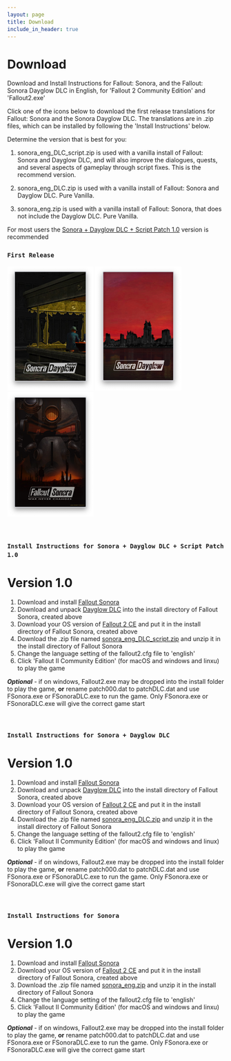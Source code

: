 ```yaml
---
layout: page
title: Download
include_in_header: true
---
```


# Download
Download and Install Instructions for Fallout: Sonora, and the Fallout: Sonora Dayglow DLC in English, for 'Fallout 2 Community Edition' and 'Fallout2.exe'

Click one of the icons below to download the first release translations for Fallout: Sonora and the Sonora Dayglow DLC. The translations are in .zip files, which can be installed by following the 'Install Instructions' below.

Determine the version that is best for you:

1. sonora_eng_DLC_script.zip is used with a vanilla install of Fallout: Sonora and Dayglow DLC, and will also improve the dialogues, quests, and several aspects of gameplay through script fixes. This is the recommend version.

2. sonora_eng_DLC.zip is used with a vanilla install of Fallout: Sonora and Dayglow DLC. Pure Vanilla.

3. sonora_eng.zip is used with a vanilla install of Fallout: Sonora, that does not include the Dayglow DLC. Pure Vanilla.

For most users the [Sonora + Dayglow DLC + Script Patch 1.0](https://github.com/cambragol/Fallout-Sonora-English/releases/download/1.0/sonora_eng_DLC_script.zip) version is recommended

### `First Release`

[<img class="center" src="https://raw.githubusercontent.com/cambragol/Fallout-Sonora/refs/heads/main/assets/Screen%20Shot%20Patches.png" width="200" />](https://github.com/cambragol/Fallout-Sonora-English/releases/download/1.0/sonora_eng_DLC_script.zip "sonora_eng_DLC_script.zip")
[<img class="center-image" src="https://raw.githubusercontent.com/cambragol/Fallout-Sonora/main/assets/Screen%20Shot%20Dayglow.png" width="200" />](https://github.com/cambragol/Fallout-Sonora-English/releases/download/1.0/sonora_eng_DLC.zip "sonora_eng_DLC.zip")
[<img class="center-image" src="https://raw.githubusercontent.com/cambragol/Fallout-Sonora/main/assets/Screen%20Shot%20Sonora.png" width="200" />](https://github.com/cambragol/Fallout-Sonora-English/releases/download/1.0/sonora_eng.zip "sonora_eng.zip")


<!--### [Download patch001.dat](https://github.com/cambragol/Fallout-Sonora-English/releases/download/0.9/patch001.dat)
### [Download patch002.dat](https://github.com/cambragol/Fallout-Sonora-English/releases/download/0.9/patch002.dat)-->

<br>

### `Install Instructions for Sonora + Dayglow DLC + Script Patch 1.0`
# **Version 1.0**

1. Download and install [Fallout Sonora](https://cloud.mail.ru/public/jsg1/HSrkfMyPB)
2. Download and unpack [Dayglow DLC](https://cloud.mail.ru/public/s3bg/oiJr6N1Gh) into the install directory of Fallout Sonora, created above
3. Download your OS version of [Fallout 2 CE](https://github.com/alexbatalov/fallout2-ce/releases/tag/v1.3.0) and put it in the install directory of Fallout Sonora, created above
4. Download the .zip file named [sonora_eng_DLC_script.zip](https://github.com/cambragol/Fallout-Sonora-English/releases/download/1.0/sonora_eng_DLC_script.zip) and unzip it in the install directory of Fallout Sonora
5. Change the language setting of the fallout2.cfg file to 'english'
6. Click 'Fallout II Community Edition' (for macOS and windows and linxu) to play the game

**_Optional_** - if on windows, Fallout2.exe may be dropped into the install folder to play the game, **or** rename patch000.dat to patchDLC.dat and use FSonora.exe or FSonoraDLC.exe to run the game. Only FSonora.exe or FSonoraDLC.exe will give the correct game start


<br>

### `Install Instructions for Sonora + Dayglow DLC`
# **Version 1.0**

1. Download and install [Fallout Sonora](https://cloud.mail.ru/public/jsg1/HSrkfMyPB)
2. Download and unpack [Dayglow DLC](https://cloud.mail.ru/public/s3bg/oiJr6N1Gh) into the install directory of Fallout Sonora, created above
3. Download your OS version of [Fallout 2 CE](https://github.com/alexbatalov/fallout2-ce/releases/tag/v1.3.0) and put it in the install directory of Fallout Sonora, created above
4. Download the .zip file named [sonora_eng_DLC.zip](https://github.com/cambragol/Fallout-Sonora-English/releases/download/1.0/sonora_eng_DLC.zip) and unzip it in the install directory of Fallout Sonora
5. Change the language setting of the fallout2.cfg file to 'english'
6. Click 'Fallout II Community Edition' (for macOS and windows and linux) to play the game

**_Optional_** - if on windows, Fallout2.exe may be dropped into the install folder to play the game, **or** rename patch000.dat to patchDLC.dat and use FSonora.exe or FSonoraDLC.exe to run the game. Only FSonora.exe or FSonoraDLC.exe will give the correct game start

<br>

### `Install Instructions for Sonora`
# **Version 1.0**

1. Download and install [Fallout Sonora](https://cloud.mail.ru/public/jsg1/HSrkfMyPB)
2. Download your OS version of [Fallout 2 CE](https://github.com/alexbatalov/fallout2-ce/releases/tag/v1.3.0) and put it in the install directory of Fallout Sonora, created above
3. Download the .zip file named [sonora_eng.zip](https://github.com/cambragol/Fallout-Sonora-English/releases/download/1.0/sonora_eng.zip) and unzip it in the install directory of Fallout Sonora
4. Change the language setting of the fallout2.cfg file to 'english'
5. Click 'Fallout II Community Edition' (for macOS and windows and linxu) to play the game

**_Optional_** - if on windows, Fallout2.exe may be dropped into the install folder to play the game, **or** rename patch000.dat to patchDLC.dat and use FSonora.exe or FSonoraDLC.exe to run the game. Only FSonora.exe or FSonoraDLC.exe will give the correct game start
<br>
